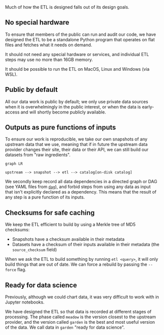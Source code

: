 Much of how the ETL is designed falls out of its design goals.

## No special hardware

To ensure that members of the public can run and audit our code, we have designed the ETL to be a standalone Python program that operates on flat files and fetches what it needs on demand.

It should not need any special hardware or services, and individual ETL steps may use no more than 16GB memory.

It should be possible to run the ETL on MacOS, Linux and Windows (via WSL).

## Public by default

All our data work is public by default; we only use private data sources when it is overwhelmingly in the public interest, or when the data is early-access and will shortly become publicly available.

## Outputs as pure functions of inputs

To ensure our work is reproducible, we take our own snapshots of any upstream data that we use, meaning that if in future the upstream data provider changes their site, their data or their API, we can still build our datasets from "raw ingredients".

```mermaid
graph LR

upstream --> snapshot --> etl --> catalog[on-disk catalog]
```

We secondly keep record all data dependencies in a directed graph or DAG (see YAML files from [`dag`](https://github.com/owid/etl/blob/master/dag/main.yml)), and forbid steps from using any data as input that isn't explicitly declared as a dependency. This means that the result of any step is a pure function of its inputs.

## Checksums for safe caching

We keep the ETL efficient to build by using a Merkle tree of MD5 checksums:

- Snapshots have a checksum available in their metadata
- Datasets have a checksum of their inputs available in their metadata (the `source_checksum` field)

When we ask the ETL to build something by running `etl <query>`, it will only build things that are out of date. We can force a rebuild by passing the `--force` flag.

## Ready for data science

Previously, although we could chart data, it was very difficult to work with in Jupyter notebooks.

We have designed the ETL so that data is recorded at different stages of processing. The phase called `meadow` is the version closest to the upstream provider, and the version called `garden` is the best and most useful version of the data. We call data in `garden` "ready for data science".
